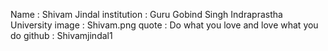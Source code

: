 Name : Shivam Jindal
institution : Guru Gobind Singh Indraprastha University
image : Shivam.png
quote : Do what you love and love what you do
github : Shivamjindal1
